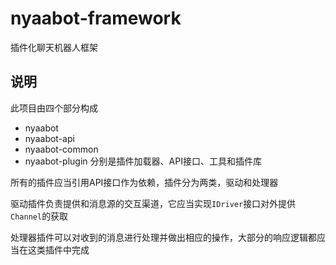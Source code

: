 # nyaabot-framework
插件化聊天机器人框架

## 说明
此项目由四个部分构成
- nyaabot
- nyaabot-api
- nyaabot-common
- nyaabot-plugin
分别是插件加载器、API接口、工具和插件库

所有的插件应当引用API接口作为依赖，插件分为两类，驱动和处理器

驱动插件负责提供和消息源的交互渠道，它应当实现`IDriver`接口对外提供`Channel`的获取

处理器插件可以对收到的消息进行处理并做出相应的操作，大部分的响应逻辑都应当在这类插件中完成